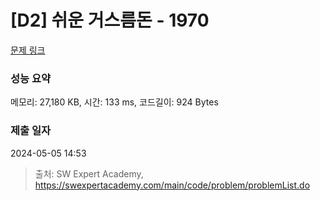 # [D2] 쉬운 거스름돈 - 1970 

[문제 링크](https://swexpertacademy.com/main/code/problem/problemDetail.do?contestProbId=AV5PsIl6AXIDFAUq) 

### 성능 요약

메모리: 27,180 KB, 시간: 133 ms, 코드길이: 924 Bytes

### 제출 일자

2024-05-05 14:53



> 출처: SW Expert Academy, https://swexpertacademy.com/main/code/problem/problemList.do
